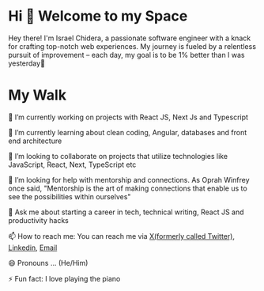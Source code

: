 <h1>Hi 👋 Welcome to my Space</h1>
<p>
    Hey there! I'm Israel Chidera, a passionate software engineer with a knack for crafting top-notch web experiences. My journey is fueled by a relentless pursuit of improvement – each day, my goal is to be 1% better than I was yesterday🚀
</p>



<h1>My Walk </h1>
<p> 🔭 I’m currently working on projects with React JS, Next Js and Typescript </p>
<p> 🌱 I’m currently learning about clean coding, Angular, databases and front end architecture </p>
<p> 👯 I’m looking to collaborate on projects that utilize technologies like JavaScript, React, Next, TypeScript etc </p>
<p> 🤔 I’m looking for help with mentorship and connections. As Oprah Winfrey once said, "Mentorship is the art of making connections that enable us to see the possibilities within ourselves" </p>
<p> 💬 Ask me about starting a career in tech, technical writing, React JS and productivity hacks </p>
<p> 📫 How to reach me: You can reach me via <a href="https://twitter.com/ChideraEl" target="_blank">X(formerly called Twitter)</a>, <a href="https://www.linkedin.com/in/israel-chidera-97bbab89/" target="_blank">Linkedin</a>, <a href="mailto:israelchidera54@gmail.com" target="_blank">Email</a>
<p> 😄 Pronouns ... (He/Him) </p>
<p> ⚡ Fun fact: I love playing the piano </p>


